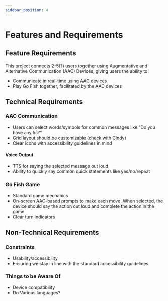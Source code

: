 ```yaml
---
sidebar_position: 4
---
```


# Features and Requirements
## Feature Requirements
This project connects 2-5(?) users together using Augmentative and Alternative Communication (AAC) Devices, giving users the ability to:
- Communicate in real-time using AAC devices  
- Play Go Fish together, facilitated by the AAC devices

## Technical Requirements

### AAC Communication
- Users can select words/symbols for common messages like “Do you have any 5s?”  
- Grid layout should be customizable (check with Cindy)  
- Clear icons with accessibility guidelines in mind  

#### Voice Output
- TTS for saying the selected message out loud  
- Ability to quickly say common quick statements like yes/no/repeat  

### Go Fish Game
- Standard game mechanics  
- On-screen AAC-based prompts to make each move. When selected, the device should say the action out loud and complete the action in the game  
- Clear turn indicators  

## Non-Technical Requirements

### Constraints
- Usability/accessibility  
- Ensuring we stay in line with the standard accessibility guidelines  

### Things to be Aware Of
- Device compatibility  
- Do Various languages?
